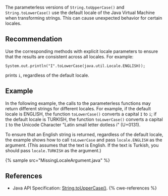 The parameterless versions of `String.toUpperCase()` and `String.toLowerCase()` use the default locale of the Java Virtual Machine when transforming strings. This can cause unexpected behavior for certain locales.


## Recommendation
Use the corresponding methods with explicit locale parameters to ensure that the results are consistent across all locales. For example:

`System.out.println("I".toLowerCase(java.util.Locale.ENGLISH));`

prints `i`, regardless of the default locale.


## Example
In the following example, the calls to the parameterless functions may return different strings for different locales. For example, if the default locale is ENGLISH, the function `toLowerCase()` converts a capital `I` to `i`; if the default locale is TURKISH, the function `toLowerCase()` converts a capital `I` to the Unicode Character "Latin small letter dotless i" (U+0131).

To ensure that an English string is returned, regardless of the default locale, the example shows how to call `toLowerCase` and pass `locale.ENGLISH` as the argument. (This assumes that the text is English. If the text is Turkish, you should pass `locale.TURKISH` as the argument.)

{% sample src="MissingLocaleArgument.java" %}

## References
* Java API Specification: [String.toUpperCase()](https://docs.oracle.com/en/java/javase/11/docs/api/java.base/java/lang/String.html#toUpperCase()).
{% cwe-references %}
